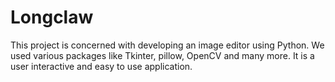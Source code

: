 # Longclaw
This project is concerned with developing an image editor using Python. We used various packages like Tkinter, pillow, OpenCV and many more. It is a user interactive and easy to use application.
